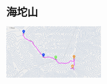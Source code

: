 # 海坨山

<div align="left"><script src="https://gist.github.com/shanghuiyang/5d08693ca342e0dc8c634068607f6159.js"></script></div>

<div align="left"><img src="overview.png" width=50% height=50%></div>

